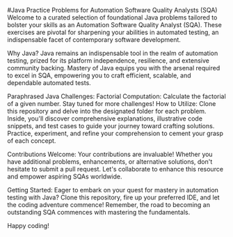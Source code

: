 #Java Practice Problems for Automation Software Quality Analysts (SQA)
Welcome to a curated selection of foundational Java problems tailored to bolster your skills as an Automation Software Quality Analyst (SQA). These exercises are pivotal for sharpening your abilities in automated testing, an indispensable facet of contemporary software development.

Why Java?
Java remains an indispensable tool in the realm of automation testing, prized for its platform independence, resilience, and extensive community backing. Mastery of Java equips you with the arsenal required to excel in SQA, empowering you to craft efficient, scalable, and dependable automated tests.

Paraphrased Java Challenges:
Factorial Computation: Calculate the factorial of a given number.
Stay tuned for more challenges!
How to Utilize:
Clone this repository and delve into the designated folder for each problem. Inside, you'll discover comprehensive explanations, illustrative code snippets, and test cases to guide your journey toward crafting solutions. Practice, experiment, and refine your comprehension to cement your grasp of each concept.

Contributions Welcome:
Your contributions are invaluable! Whether you have additional problems, enhancements, or alternative solutions, don't hesitate to submit a pull request. Let's collaborate to enhance this resource and empower aspiring SQAs worldwide.

Getting Started:
Eager to embark on your quest for mastery in automation testing with Java? Clone this repository, fire up your preferred IDE, and let the coding adventure commence! Remember, the road to becoming an outstanding SQA commences with mastering the fundamentals.

Happy coding!
